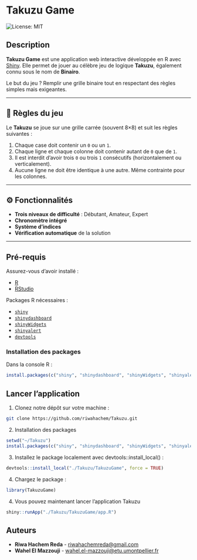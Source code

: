 # Takuzu Game
![License: MIT](https://img.shields.io/badge/License-MIT-yellow.svg)

## Description
**Takuzu Game** est une application web interactive développée en R avec [Shiny](https://shiny.rstudio.com/). Elle permet de jouer au célèbre jeu de logique **Takuzu**, également connu sous le nom de **Binairo**.

Le but du jeu ? Remplir une grille binaire tout en respectant des règles simples mais exigeantes.

---

## 🧩 Règles du jeu
Le **Takuzu** se joue sur une grille carrée (souvent 8×8) et suit les règles suivantes :

1. Chaque case doit contenir un `0` ou un `1`.
2. Chaque ligne et chaque colonne doit contenir autant de `0` que de `1`.
3. Il est interdit d’avoir trois `0` ou trois `1` consécutifs (horizontalement ou verticalement).
4. Aucune ligne ne doit être identique à une autre. Même contrainte pour les colonnes.

---

## ⚙️ Fonctionnalités
- **Trois niveaux de difficulté** : Débutant, Amateur, Expert
- **Chronomètre intégré**
- **Système d’indices**
- **Vérification automatique** de la solution

---

## Pré-requis
Assurez-vous d’avoir installé :
- [R](https://cran.r-project.org/)
- [RStudio](https://posit.co/download/rstudio-desktop/)

Packages R nécessaires :
- [`shiny`](https://cran.r-project.org/web/packages/shiny/index.html)
- [`shinydashboard`](https://cran.r-project.org/web/packages/shinydashboard/index.html)
- [`shinyWidgets`](https://cran.r-project.org/web/packages/shinyWidgets/index.html)
- [`shinyalert`](https://cran.r-project.org/web/packages/shinyalert/index.html)
- [`devtools`](https://cran.r-project.org/web/packages/devtools/index.html)


### Installation des packages
Dans la console R :
```R
install.packages(c("shiny", "shinydashboard", "shinyWidgets", "shinyalert", "devtools"))
```

## Lancer l’application

1. Clonez notre dépôt sur votre machine :

```bash
git clone https://github.com/riwahachem/Takuzu.git
```

2. Installation des packages
   
```R
setwd("~/Takuzu")
install.packages(c("shiny", "shinydashboard", "shinyWidgets", "shinyalert", "devtools"))
```

3. Installez le package localement avec devtools::install_local() :

```R
devtools::install_local("./Takuzu/TakuzuGame", force = TRUE)
```
4. Chargez le package :

```R
library(TakuzuGame)
```

4. Vous pouvez maintenant lancer l’application Takuzu 

```R
shiny::runApp("./Takuzu/TakuzuGame/app.R")
```

## Auteurs
- **Riwa Hachem Reda** - [riwahachemreda@gmail.com](mailto:riwahachemreda@gmail.com)
- **Wahel El Mazzouji** - [wahel.el-mazzouji@etu.umontpellier.fr](mailto:wahel.el-mazzouji@etu.umontpellier.fr)
